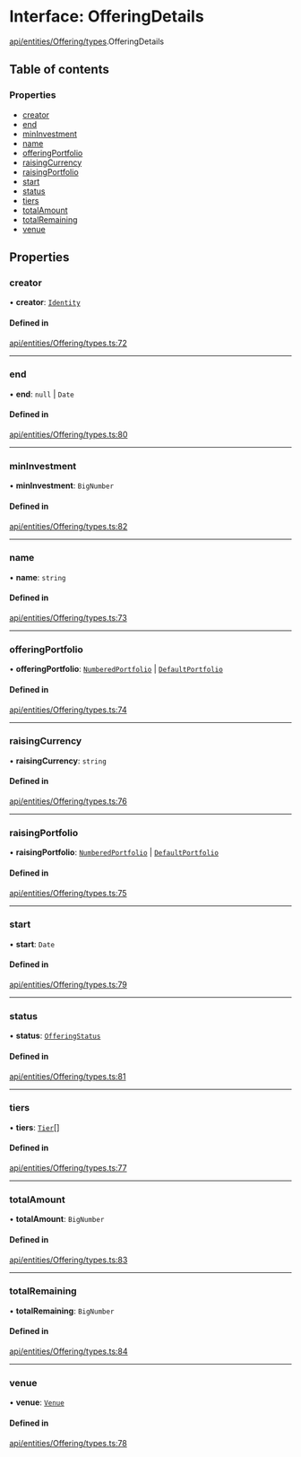 # Interface: OfferingDetails

[api/entities/Offering/types](../wiki/api.entities.Offering.types).OfferingDetails

## Table of contents

### Properties

- [creator](../wiki/api.entities.Offering.types.OfferingDetails#creator)
- [end](../wiki/api.entities.Offering.types.OfferingDetails#end)
- [minInvestment](../wiki/api.entities.Offering.types.OfferingDetails#mininvestment)
- [name](../wiki/api.entities.Offering.types.OfferingDetails#name)
- [offeringPortfolio](../wiki/api.entities.Offering.types.OfferingDetails#offeringportfolio)
- [raisingCurrency](../wiki/api.entities.Offering.types.OfferingDetails#raisingcurrency)
- [raisingPortfolio](../wiki/api.entities.Offering.types.OfferingDetails#raisingportfolio)
- [start](../wiki/api.entities.Offering.types.OfferingDetails#start)
- [status](../wiki/api.entities.Offering.types.OfferingDetails#status)
- [tiers](../wiki/api.entities.Offering.types.OfferingDetails#tiers)
- [totalAmount](../wiki/api.entities.Offering.types.OfferingDetails#totalamount)
- [totalRemaining](../wiki/api.entities.Offering.types.OfferingDetails#totalremaining)
- [venue](../wiki/api.entities.Offering.types.OfferingDetails#venue)

## Properties

### creator

• **creator**: [`Identity`](../wiki/api.entities.Identity.Identity)

#### Defined in

[api/entities/Offering/types.ts:72](https://github.com/PolymeshAssociation/polymesh-sdk/blob/079537ad/src/api/entities/Offering/types.ts#L72)

___

### end

• **end**: ``null`` \| `Date`

#### Defined in

[api/entities/Offering/types.ts:80](https://github.com/PolymeshAssociation/polymesh-sdk/blob/079537ad/src/api/entities/Offering/types.ts#L80)

___

### minInvestment

• **minInvestment**: `BigNumber`

#### Defined in

[api/entities/Offering/types.ts:82](https://github.com/PolymeshAssociation/polymesh-sdk/blob/079537ad/src/api/entities/Offering/types.ts#L82)

___

### name

• **name**: `string`

#### Defined in

[api/entities/Offering/types.ts:73](https://github.com/PolymeshAssociation/polymesh-sdk/blob/079537ad/src/api/entities/Offering/types.ts#L73)

___

### offeringPortfolio

• **offeringPortfolio**: [`NumberedPortfolio`](../wiki/api.entities.NumberedPortfolio.NumberedPortfolio) \| [`DefaultPortfolio`](../wiki/api.entities.DefaultPortfolio.DefaultPortfolio)

#### Defined in

[api/entities/Offering/types.ts:74](https://github.com/PolymeshAssociation/polymesh-sdk/blob/079537ad/src/api/entities/Offering/types.ts#L74)

___

### raisingCurrency

• **raisingCurrency**: `string`

#### Defined in

[api/entities/Offering/types.ts:76](https://github.com/PolymeshAssociation/polymesh-sdk/blob/079537ad/src/api/entities/Offering/types.ts#L76)

___

### raisingPortfolio

• **raisingPortfolio**: [`NumberedPortfolio`](../wiki/api.entities.NumberedPortfolio.NumberedPortfolio) \| [`DefaultPortfolio`](../wiki/api.entities.DefaultPortfolio.DefaultPortfolio)

#### Defined in

[api/entities/Offering/types.ts:75](https://github.com/PolymeshAssociation/polymesh-sdk/blob/079537ad/src/api/entities/Offering/types.ts#L75)

___

### start

• **start**: `Date`

#### Defined in

[api/entities/Offering/types.ts:79](https://github.com/PolymeshAssociation/polymesh-sdk/blob/079537ad/src/api/entities/Offering/types.ts#L79)

___

### status

• **status**: [`OfferingStatus`](../wiki/api.entities.Offering.types.OfferingStatus)

#### Defined in

[api/entities/Offering/types.ts:81](https://github.com/PolymeshAssociation/polymesh-sdk/blob/079537ad/src/api/entities/Offering/types.ts#L81)

___

### tiers

• **tiers**: [`Tier`](../wiki/api.entities.Offering.types.Tier)[]

#### Defined in

[api/entities/Offering/types.ts:77](https://github.com/PolymeshAssociation/polymesh-sdk/blob/079537ad/src/api/entities/Offering/types.ts#L77)

___

### totalAmount

• **totalAmount**: `BigNumber`

#### Defined in

[api/entities/Offering/types.ts:83](https://github.com/PolymeshAssociation/polymesh-sdk/blob/079537ad/src/api/entities/Offering/types.ts#L83)

___

### totalRemaining

• **totalRemaining**: `BigNumber`

#### Defined in

[api/entities/Offering/types.ts:84](https://github.com/PolymeshAssociation/polymesh-sdk/blob/079537ad/src/api/entities/Offering/types.ts#L84)

___

### venue

• **venue**: [`Venue`](../wiki/api.entities.Venue.Venue)

#### Defined in

[api/entities/Offering/types.ts:78](https://github.com/PolymeshAssociation/polymesh-sdk/blob/079537ad/src/api/entities/Offering/types.ts#L78)
